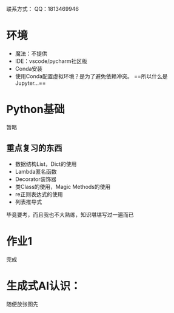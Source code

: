 联系方式：
QQ：1813469946

# 环境

- 魔法：不提供
- IDE：vscode/pycharm社区版
- Conda安装
- 使用Conda配置虚拟环境？是为了避免依赖冲突。
==所以什么是Jupyter...==
# Python基础

暂略
## 重点复习的东西

- 数据结构List，Dict的使用
- Lambda匿名函数
- Decorator装饰器
- 类Class的使用，Magic Methods的使用
- re正则表达式的使用
- 列表推导式

毕竟要考，而且我也不大熟练，知识堪堪写过一遍而已

# 作业1


完成






# 生成式AI认识：

随便放张图先








